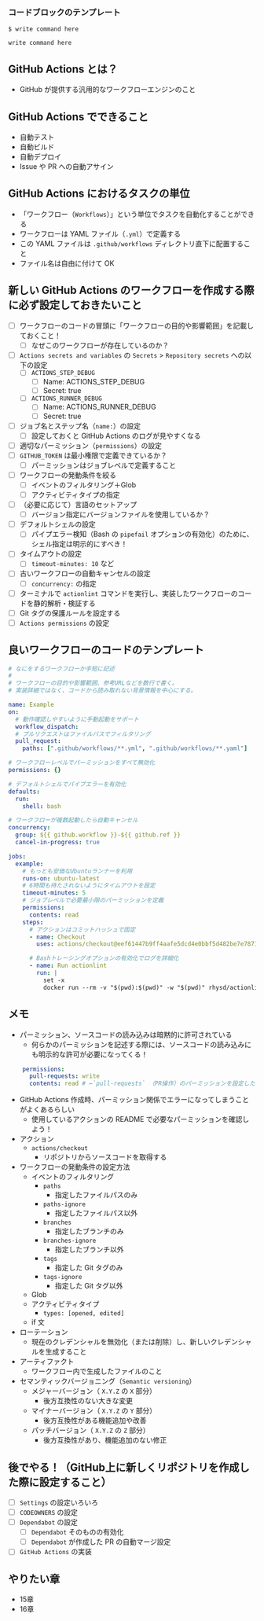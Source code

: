 ### コードブロックのテンプレート
`$ write command here`
```Shell
write command here
```

## GitHub Actions とは？
- GitHub が提供する汎用的なワークフローエンジンのこと

## GitHub Actions でできること
- 自動テスト
- 自動ビルド
- 自動デプロイ
- Issue や PR への自動アサイン

## GitHub Actions におけるタスクの単位
- 「ワークフロー（`Workflows`）」という単位でタスクを自動化することができる
- ワークフローは YAML ファイル（`.yml`）で定義する
- この YAML ファイルは `.github/workflows` ディレクトリ直下に配置すること
- ファイル名は自由に付けて OK

## 新しい GitHub Actions のワークフローを作成する際に必ず設定しておきたいこと
- [ ] ワークフローのコードの冒頭に「ワークフローの目的や影響範囲」を記載しておくこと！
	- [ ] なぜこのワークフローが存在しているのか？
- [ ] `Actions secrets and variables` の `Secrets` > `Repository secrets` への以下の設定
	- [ ] `ACTIONS_STEP_DEBUG`
		- [ ] Name: ACTIONS_STEP_DEBUG
		- [ ] Secret: true
	- [ ] `ACTIONS_RUNNER_DEBUG`
		- [ ] Name: ACTIONS_RUNNER_DEBUG
		- [ ] Secret: true
- [ ] ジョブ名とステップ名（`name:`）の設定
	- [ ] 設定しておくと GitHub Actions のログが見やすくなる
- [ ] 適切なパーミッション（`permissions`）の設定
- [ ] `GITHUB_TOKEN` は最小権限で定義できているか？
	- [ ] パーミッションはジョブレベルで定義すること
- [ ] ワークフローの発動条件を絞る
	- [ ] イベントのフィルタリング＋Glob
	- [ ] アクティビティタイプの指定
- [ ] （必要に応じて）言語のセットアップ
	- [ ] バージョン指定にバージョンファイルを使用しているか？
- [ ] デフォルトシェルの設定
	- [ ] パイプエラー検知（Bash の `pipefail` オプションの有効化）のために、シェル指定は明示的にすべき！
- [ ] タイムアウトの設定
	- [ ] `timeout-minutes: 10` など
- [ ] 古いワークフローの自動キャンセルの設定
	- [ ] `concurrency:` の指定
- [ ] ターミナルで `actionlint` コマンドを実行し、実装したワークフローのコードを静的解析・検証する
- [ ] Git タグの保護ルールを設定する
- [ ] `Actions permissions` の設定

## 良いワークフローのコードのテンプレート
```YAML
# なにをするワークフローか手短に記述
#
# ワークフローの目的や影響範囲、参考URLなどを数行で書く。
# 実装詳細ではなく、コードから読み取れない背景情報を中心にする。

name: Example
on:
  # 動作確認しやすいように手動起動をサポート
  workflow_dispatch:
  # プルリクエストはファイルパスでフィルタリング
  pull_request:
    paths: [".github/workflows/**.yml", ".github/workflows/**.yaml"]

# ワークフローレベルでパーミッションをすべて無効化
permissions: {}

# デフォルトシェルでパイプエラーを有効化
defaults:
  run:
    shell: bash

# ワークフローが複数起動したら自動キャンセル
concurrency:
  group: ${{ github.workflow }}-${{ github.ref }}
  cancel-in-progress: true

jobs:
  example:
    # もっとも安価なUbuntuランナーを利用
    runs-on: ubuntu-latest
    # 6時間も待たされないようにタイムアウトを設定
    timeout-minutes: 5
    # ジョブレベルで必要最小限のパーミッションを定義
    permissions:
      contents: read
    steps:
      # アクションはコミットハッシュで固定
      - name: Checkout
        uses: actions/checkout@eef61447b9ff4aafe5dcd4e0bbf5d482be7e7871 # v4.2.1

      # Bashトレーシングオプションの有効化でログを詳細化
      - name: Run actionlint
        run: |
          set -x
          docker run --rm -v "$(pwd):$(pwd)" -w "$(pwd)" rhysd/actionlint:1.7.3

```

## メモ
- パーミッション、ソースコードの読み込みは暗黙的に許可されている
	- 何らかのパーミッションを記述する際には、ソースコードの読み込みにも明示的な許可が必要になってくる！
```YAML
    permissions:
      pull-requests: write
      contents: read # ←`pull-requests` （PR操作）のパーミッションを設定したいのであれば、 `contents` （ソースコード操作）を別途明示的に記述しないといけない！
```
- GitHub Actions 作成時、パーミッション関係でエラーになってしまうことがよくあるらしい
	- 使用しているアクションの README で必要なパーミッションを確認しよう！
- アクション
	- `actions/checkout`
		- リポジトリからソースコードを取得する
- ワークフローの発動条件の設定方法
	- イベントのフィルタリング
		- `paths`
			- 指定したファイルパスのみ
		- `paths-ignore`
			- 指定したファイルパス以外
		- `branches`
			- 指定したブランチのみ
		- `branches-ignore`
			- 指定したブランチ以外
		- `tags`
			- 指定した Git タグのみ
		- `tags-ignore`
			- 指定した Git タグ以外
	- Glob
	- アクティビティタイプ
		- `types: [opened, edited]`
	- if 文
- ローテーション
	- 現在のクレデンシャルを無効化（または削除）し、新しいクレデンシャルを生成すること
- アーティファクト
	- ワークフロー内で生成したファイルのこと
- セマンティックバージョニング（`Semantic versioning`）
	- メジャーバージョン（ `X.Y.Z` の `X` 部分）
		- 後方互換性のない大きな変更
	- マイナーバージョン（ `X.Y.Z` の `Y` 部分）
		- 後方互換性がある機能追加や改善
	- パッチバージョン（ `X.Y.Z` の `Z` 部分）
		- 後方互換性があり、機能追加のない修正

## 後でやる！（GitHub上に新しくリポジトリを作成した際に設定すること）
- [ ] `Settings` の設定いろいろ
- [ ] `CODEOWNERS` の設定
- [ ] `Dependabot` の設定
	- [ ] `Dependabot` そのものの有効化
	- [ ] `Dependabot` が作成した PR の自動マージ設定
- [ ] `GitHub Actions` の実装

## やりたい章
- 15章
- 16章
